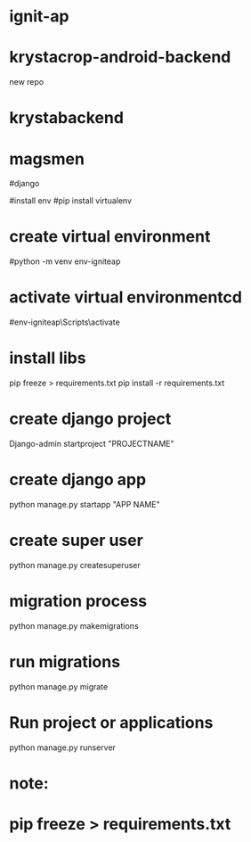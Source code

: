 # ignit-ap
# krystacrop-android-backend
new repo
# krystabackend

# magsmen
#django

#install env
#pip install virtualenv
# create virtual environment
#python -m venv env-igniteap

# activate virtual environmentcd
#env-igniteap\Scripts\activate
 
 
# install libs
pip freeze > requirements.txt 
pip install -r requirements.txt

# create django  project
Django-admin startproject "PROJECTNAME"

# create django app 
python manage.py startapp "APP NAME"

# create super user 
python manage.py createsuperuser
# migration process 
python manage.py makemigrations 

# run migrations 
python manage.py migrate 

# Run project or applications
python manage.py runserver

# note:
# pip freeze > requirements.txt 


<!-- {"orderslist":[{"ProductQuantity":36,"TimeStr":"22:57","Address":"gghgg","ProductName":"ARROW_40×250 ML","TransporterName":"AMMA ROAD CARRIERS","AddedTime":"2023-10-30T12:28:36Z","UpdatedTime":"2023-10-30T12:28:36Z","OrdersId":0,"DateStr":"02-11-2023","DealerName":"RAVIKIRAN AGENCIES-Adoni_L0245"},{"ProductQuantity":58,"TimeStr":"22:57","Address":"gghgg","ProductName":"ARROW_50×100 ML","TransporterName":"AMMA ROAD CARRIERS","AddedTime":"2023-10-30T12:28:36Z","UpdatedTime":"2023-10-30T12:28:36Z","OrdersId":0,"DateStr":"02-11-2023","DealerName":"RAVIKIRAN AGENCIES-Adoni_L0245"}]} -->